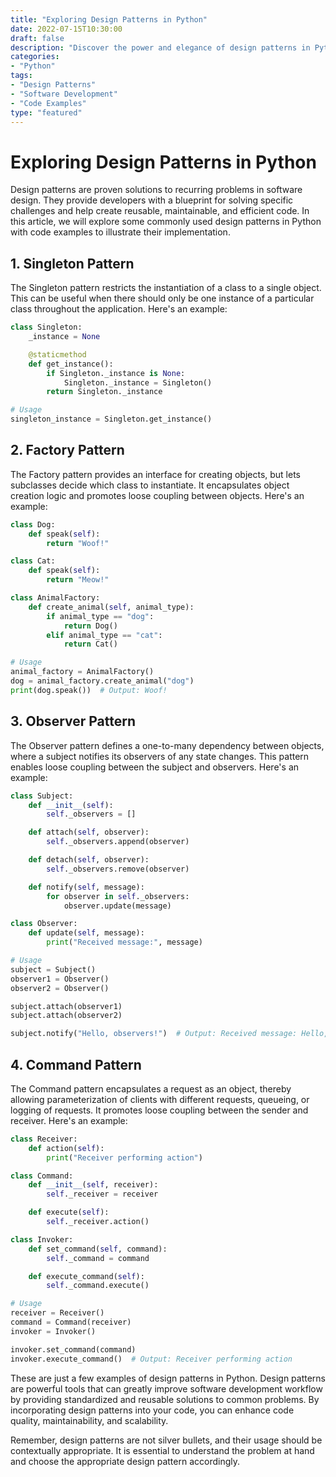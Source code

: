 ```yaml
--- 
title: "Exploring Design Patterns in Python" 
date: 2022-07-15T10:30:00 
draft: false 
description: "Discover the power and elegance of design patterns in Python and how they can enhance your software development projects." 
categories: 
- "Python" 
tags: 
- "Design Patterns" 
- "Software Development" 
- "Code Examples" 
type: "featured" 
--- 
```


# Exploring Design Patterns in Python

Design patterns are proven solutions to recurring problems in software design. They provide developers with a blueprint for solving specific challenges and help create reusable, maintainable, and efficient code. In this article, we will explore some commonly used design patterns in Python with code examples to illustrate their implementation.

## 1. Singleton Pattern
The Singleton pattern restricts the instantiation of a class to a single object. This can be useful when there should only be one instance of a particular class throughout the application. Here's an example:

```python
class Singleton:
    _instance = None

    @staticmethod
    def get_instance():
        if Singleton._instance is None:
            Singleton._instance = Singleton()
        return Singleton._instance

# Usage
singleton_instance = Singleton.get_instance()
```

## 2. Factory Pattern
The Factory pattern provides an interface for creating objects, but lets subclasses decide which class to instantiate. It encapsulates object creation logic and promotes loose coupling between objects. Here's an example:

```python
class Dog:
    def speak(self):
        return "Woof!"

class Cat:
    def speak(self):
        return "Meow!"

class AnimalFactory:
    def create_animal(self, animal_type):
        if animal_type == "dog":
            return Dog()
        elif animal_type == "cat":
            return Cat()

# Usage
animal_factory = AnimalFactory()
dog = animal_factory.create_animal("dog")
print(dog.speak())  # Output: Woof!
```

## 3. Observer Pattern
The Observer pattern defines a one-to-many dependency between objects, where a subject notifies its observers of any state changes. This pattern enables loose coupling between the subject and observers. Here's an example:

```python
class Subject:
    def __init__(self):
        self._observers = []

    def attach(self, observer):
        self._observers.append(observer)

    def detach(self, observer):
        self._observers.remove(observer)

    def notify(self, message):
        for observer in self._observers:
            observer.update(message)

class Observer:
    def update(self, message):
        print("Received message:", message)

# Usage
subject = Subject()
observer1 = Observer()
observer2 = Observer()

subject.attach(observer1)
subject.attach(observer2)

subject.notify("Hello, observers!")  # Output: Received message: Hello, observers!
```

## 4. Command Pattern
The Command pattern encapsulates a request as an object, thereby allowing parameterization of clients with different requests, queueing, or logging of requests. It promotes loose coupling between the sender and receiver. Here's an example:

```python
class Receiver:
    def action(self):
        print("Receiver performing action")

class Command:
    def __init__(self, receiver):
        self._receiver = receiver

    def execute(self):
        self._receiver.action()

class Invoker:
    def set_command(self, command):
        self._command = command

    def execute_command(self):
        self._command.execute()

# Usage
receiver = Receiver()
command = Command(receiver)
invoker = Invoker()

invoker.set_command(command)
invoker.execute_command()  # Output: Receiver performing action
```

These are just a few examples of design patterns in Python. Design patterns are powerful tools that can greatly improve software development workflow by providing standardized and reusable solutions to common problems. By incorporating design patterns into your code, you can enhance code quality, maintainability, and scalability.

Remember, design patterns are not silver bullets, and their usage should be contextually appropriate. It is essential to understand the problem at hand and choose the appropriate design pattern accordingly.
